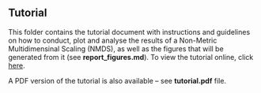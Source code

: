 ## Tutorial

This folder contains the tutorial document with instructions and guidelines on how to conduct, plot and analyse the results of a Non-Metric Multidimensinal Scaling (NMDS), as well as the figures that will be generated from it (see **report_figures.md**). To view the tutorial online, click <a href="https://eddatascienceees.github.io/tutorial-rayrr13/" target="_blank">here</a>.

A PDF version of the tutorial is also available – see **tutorial.pdf** file.
